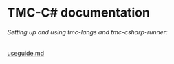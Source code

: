 # TMC-C# documentation

###### Setting up and using tmc-langs and tmc-csharp-runner:
[useguide.md](https://github.com/TMC-C/tmcc-documentation/blob/master/useguide.md)
